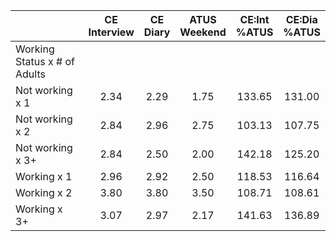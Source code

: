 
|                      | CE<br>Interview |  CE<br>Diary | ATUS<br>Weekend | CE:Int<br>%ATUS | CE:Dia<br>%ATUS |
| -------------------- | :----------: | :----------: | :----------: | :----------: | :----------: |
| Working Status x # of Adults |              |              |              |              |              |
| Not working x 1      |         2.34 |         2.29 |         1.75 |       133.65 |       131.00 |
| Not working x 2      |         2.84 |         2.96 |         2.75 |       103.13 |       107.75 |
| Not working x 3+     |         2.84 |         2.50 |         2.00 |       142.18 |       125.20 |
| Working x 1          |         2.96 |         2.92 |         2.50 |       118.53 |       116.64 |
| Working x 2          |         3.80 |         3.80 |         3.50 |       108.71 |       108.61 |
| Working x 3+         |         3.07 |         2.97 |         2.17 |       141.63 |       136.89 |

